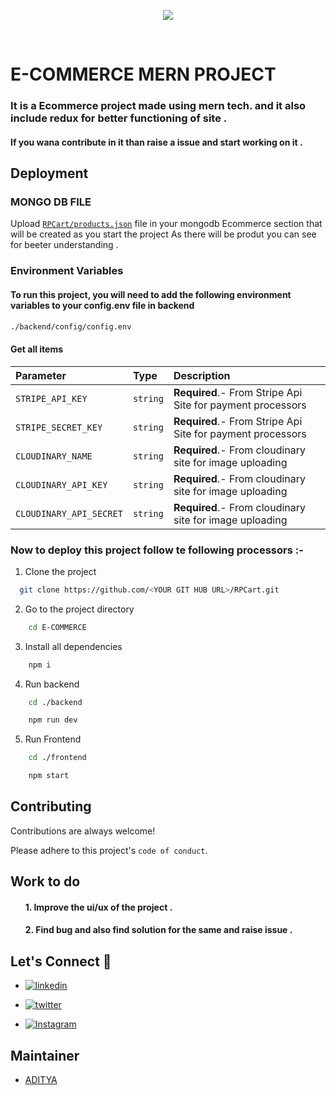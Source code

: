 ﻿<p align="center">

<img src="https://github.com/Adityamishra9719/RPCart/assets/105539123/6c4b0558-bb00-4ba1-81ba-e3fbc5ee4339">

</p>

<br>

#  E-COMMERCE MERN PROJECT 
### It is a Ecommerce project made using mern tech. and it also include redux for better functioning of site .
#### If you wana contribute in it than raise a issue and start working on it .


## Deployment


### MONGO DB FILE 
 Upload [``` RPCart/products.json ```](./products.json) file in your mongodb Ecommerce section that will be created as you start the project 
 As there will be produt you can see for beeter understanding .


### Environment Variables

#### To run this project, you will need to add the following environment variables to your config.env file in backend
```bash 
./backend/config/config.env
 ```
#### Get all items

| Parameter | Type     | Description                |
| :-------- | :------- | :------------------------- |
| `STRIPE_API_KEY `  | `string` | **Required**.- From Stripe Api Site  for payment processors|
|`STRIPE_SECRET_KEY `| `string` |**Required**.- From Stripe Api Site for payment processors|
|`CLOUDINARY_NAME` | `string` |**Required**.-  From cloudinary site for image uploading |
|`CLOUDINARY_API_KEY` | `string` |**Required**.-  From cloudinary site for image uploading| 
|`CLOUDINARY_API_SECRET` | `string` |**Required**.-  From cloudinary site for image uploading| 


### Now to deploy this project follow te following processors :-


1. Clone the project

```bash
  git clone https://github.com/<YOUR GIT HUB URL>/RPCart.git
```

2. Go to the project directory


```bash
    cd E-COMMERCE
```

3. Install all dependencies

```bash
    npm i
```
4. Run backend
```bash
    cd ./backend
``` 
```bash
    npm run dev 
```

5. Run Frontend
```bash
    cd ./frontend
``` 
```bash
    npm start
```



## Contributing

Contributions are always welcome!

Please adhere to this project's `code of conduct`.

## Work to do 

#### <ol> 1. Improve the ui/ux of the project .</ol>
#### <ol> 2. Find bug and also find solution for the same and raise issue  .</ol>


## Let's Connect 🤝
- [![linkedin](https://img.shields.io/badge/linkedin-0A66C2?style=for-the-badge&logo=linkedin&logoColor=white)](https://www.linkedin.com/in/aditya-kumar-mishra-6a025b216)
 
 - [![twitter](https://img.shields.io/badge/twitter-1DA1F2?style=for-the-badge&logo=twitter&logoColor=white)](https://twitter.com/Aditya_m037)


- [![Instagram](https://img.shields.io/badge/Instagram-E4405F?style=for-the-badge&logo=instagram&logoColor=white)](https://www.instagram.com/adityamishra842/)  

## Maintainer

- [ADITYA](https://github.com/Adityamishra9719)
